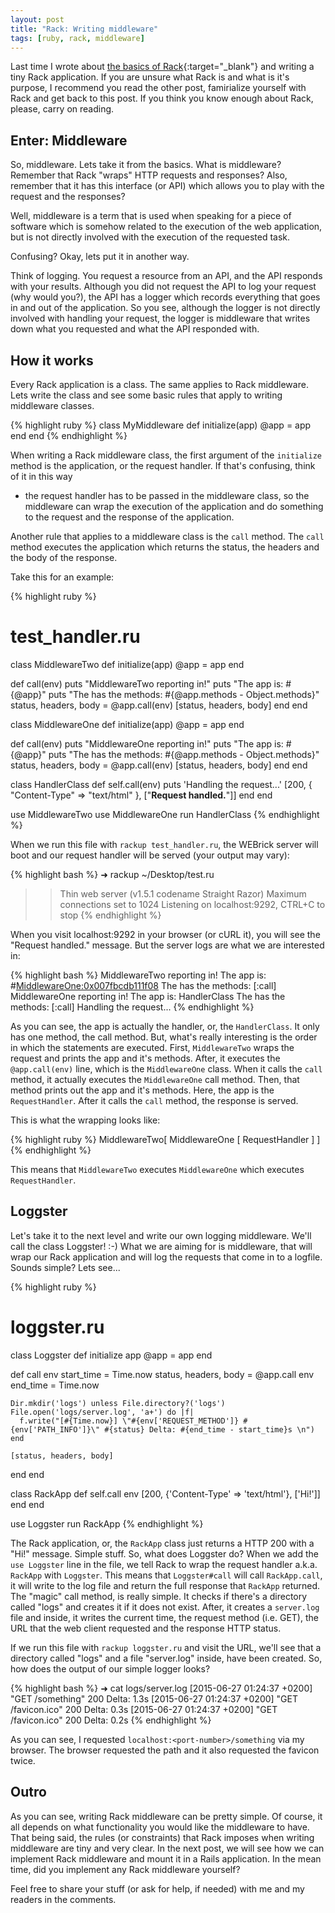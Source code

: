 ```yaml
---
layout: post
title: "Rack: Writing middleware"
tags: [ruby, rack, middleware]
---
```


Last time I wrote about [the basics of Rack](/rack-first-principles){:target="_blank"} and
writing a tiny Rack application. If you are unsure what Rack is and what is it's purpose,
I recommend you read the other post, famirialize yourself with Rack and get back to this
post. If you think you know enough about Rack, please, carry on reading.

## Enter: Middleware

So, middleware. Lets take it from the basics. What is middleware? Remember that
Rack "wraps" HTTP requests and responses? Also, remember that it has this interface
(or API) which allows you to play with the request and the responses?

Well, middleware is a term that is used when speaking for a piece of software which
is somehow related to the execution of the web application, but is not directly involved with
the execution of the requested task.

Confusing? Okay, lets put it in another way.

Think of logging. You request a resource from an API, and the API responds with your results.
Although you did not request the API to log your request (why would you?), the API has
a logger which records everything that goes in and out of the application. So you see,
although the logger is not directly involved with handling your request, the logger is
middleware that writes down what you requested and what the API responded with.

## How it works

Every Rack application is a class. The same applies to Rack middleware. Lets write
the class and see some basic rules that apply to writing middleware classes.

{% highlight ruby %}
class MyMiddleware
  def initialize(app)
    @app = app
  end
end
{% endhighlight %}

When writing a Rack middleware class, the first argument of the ```initialize``` method
is the application, or the request handler. If that's confusing, think of it in this way
- the request handler has to be passed in the middleware class, so the middleware can wrap
the execution of the application and do something to the request and the response of
the application.

Another rule that applies to a middleware class is the ```call``` method. The
```call``` method executes the application which returns the status, the headers and the
body of the response.

Take this for an example:

{% highlight ruby %}
# test_handler.ru

class MiddlewareTwo
  def initialize(app)
    @app = app
  end

  def call(env)
    puts "MiddlewareTwo reporting in!"
    puts "The app is: #{@app}"
    puts "The has the methods: #{@app.methods - Object.methods}"
    status, headers, body = @app.call(env)
    [status, headers, body]
  end
end

class MiddlewareOne
  def initialize(app)
    @app = app
  end

  def call(env)
    puts "MiddlewareOne reporting in!"
    puts "The app is: #{@app}"
    puts "The has the methods: #{@app.methods - Object.methods}"
    status, headers, body = @app.call(env)
    [status, headers, body]
  end
end

class HandlerClass
  def self.call(env)
    puts 'Handling the request...'
    [200, { "Content-Type" => "text/html" }, ["<b>Request handled.</b>"]]
  end
end

use MiddlewareTwo
use MiddlewareOne
run HandlerClass
{% endhighlight %}

When we run this file with ```rackup test_handler.ru```, the WEBrick server will boot
and our request handler will be served (your output may vary):

{% highlight bash %}
➜  rackup ~/Desktop/test.ru
>> Thin web server (v1.5.1 codename Straight Razor)
>> Maximum connections set to 1024
>> Listening on localhost:9292, CTRL+C to stop
{% endhighlight %}

When you visit localhost:9292 in your browser (or cURL it), you will see the "Request handled."
message. But the server logs are what we are interested in:

{% highlight bash %}
MiddlewareTwo reporting in!
The app is: #<MiddlewareOne:0x007fbcdb111f08>
The has the methods: [:call]
MiddlewareOne reporting in!
The app is: HandlerClass
The has the methods: [:call]
Handling the request...
{% endhighlight %}

As you can see, the app is actually the handler, or, the ```HandlerClass```. It only has one method, the
call method. But, what's really interesting is the order in which the statements are executed.
First, ```MiddlewareTwo``` wraps the request and prints the app and it's methods. After,
it executes the ```@app.call(env)``` line, which is the ```MiddlewareOne``` class.
When it calls the ```call``` method, it actually executes the ```MiddlewareOne``` call method.
Then, that method prints out the app and it's methods. Here, the app is the ```RequestHandler```.
After it calls the ```call``` method, the response is served.

This is what the wrapping looks like:

{% highlight ruby %}
MiddlewareTwo[ MiddlewareOne [ RequestHandler ] ]
{% endhighlight %}

This means that ```MiddlewareTwo``` executes ```MiddlewareOne``` which executes ```RequestHandler```.

## Loggster

Let's take it to the next level and write our own logging middleware. We'll call the class Loggster! :-)
What we are aiming for is middleware, that will wrap our Rack application and will log the
requests that come in to a logfile. Sounds simple? Lets see...

{% highlight ruby %}
# loggster.ru
class Loggster
  def initialize app
    @app = app
  end

  def call env
    start_time = Time.now
    status, headers, body = @app.call env
    end_time = Time.now

    Dir.mkdir('logs') unless File.directory?('logs')
    File.open('logs/server.log', 'a+') do |f|
      f.write("[#{Time.now}] \"#{env['REQUEST_METHOD']} #{env['PATH_INFO']}\" #{status} Delta: #{end_time - start_time}s \n")
    end

    [status, headers, body]
  end
end

class RackApp
  def self.call env
    [200, {'Content-Type' => 'text/html'}, ['Hi!']]
  end
end

use Loggster
run RackApp
{% endhighlight %}

The Rack application, or, the ```RackApp``` class just returns a HTTP 200 with a "Hi!" message. Simple stuff.
So, what does Loggster do? When we add the ```use Loggster``` line in the file, we tell Rack to wrap 
the request handler a.k.a. ```RackApp``` with ```Loggster```. This means that ```Loggster#call``` will 
call ```RackApp.call```, it will write to the log file and return the full response that ```RackApp``` returned.
The "magic" call method, is really simple. It checks if there's a directory called 
"logs" and creates it if it does not exist.  After, it creates a ```server.log``` 
file and inside, it writes the current time, the request method (i.e. GET), the 
URL that the web client requested and the response HTTP status.

If we run this file with ```rackup loggster.ru``` and visit the URL, we'll see that a directory called 
"logs" and a file "server.log" inside, have been created. So, how does the output of our simple logger looks?

{% highlight bash %}
➜ cat logs/server.log
[2015-06-27 01:24:37 +0200] "GET /something" 200 Delta: 1.3s
[2015-06-27 01:24:37 +0200] "GET /favicon.ico" 200 Delta: 0.3s
[2015-06-27 01:24:37 +0200] "GET /favicon.ico" 200 Delta: 0.2s
{% endhighlight %}

As you can see, I requested ```localhost:<port-number>/something``` via my browser. The browser requested the path 
and it also requested the favicon twice.

## Outro

As you can see, writing Rack middleware can be pretty simple. Of course, it all
depends on what functionality you would like the middleware to have. That being said,
the rules (or constraints) that Rack imposes when writing middleware are tiny and very clear.
In the next post, we will see how we can implement Rack middleware and mount it in
a Rails application. In the mean time, did you implement any Rack middleware yourself? 

Feel free to share your stuff (or ask for help, if needed) with me and my readers in the comments. 

